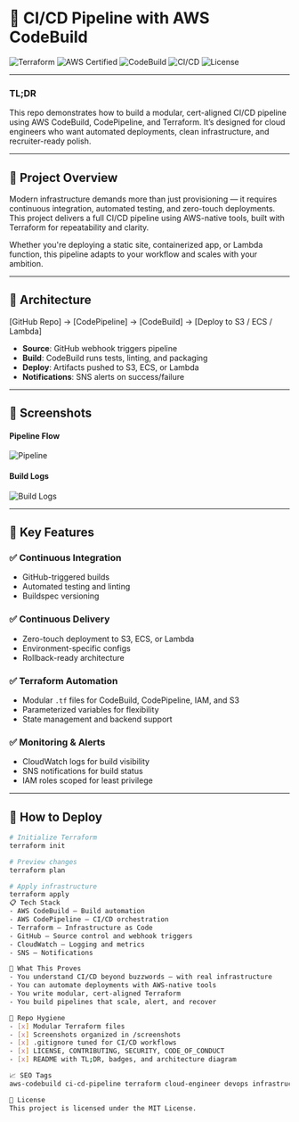 # 🚀 CI/CD Pipeline with AWS CodeBuild

![Terraform](https://img.shields.io/badge/Terraform-Used-blueviolet)
![AWS Certified](https://img.shields.io/badge/AWS-Certified-yellowgreen)
![CodeBuild](https://img.shields.io/badge/AWS-CodeBuild-blue)
![CI/CD](https://img.shields.io/badge/CI--CD-Automated-success)
![License](https://img.shields.io/github/license/charles-bucher/ci-cd-pipeline-with-codebuild)

---

### TL;DR

This repo demonstrates how to build a modular, cert-aligned CI/CD pipeline using AWS CodeBuild, CodePipeline, and Terraform. It’s designed for cloud engineers who want automated deployments, clean infrastructure, and recruiter-ready polish.

---

## 🎯 Project Overview

Modern infrastructure demands more than just provisioning — it requires continuous integration, automated testing, and zero-touch deployments. This project delivers a full CI/CD pipeline using AWS-native tools, built with Terraform for repeatability and clarity.

Whether you're deploying a static site, containerized app, or Lambda function, this pipeline adapts to your workflow and scales with your ambition.

---

## 🧱 Architecture
[GitHub Repo] → [CodePipeline] → [CodeBuild] → [Deploy to S3 / ECS / Lambda]

- **Source**: GitHub webhook triggers pipeline
- **Build**: CodeBuild runs tests, linting, and packaging
- **Deploy**: Artifacts pushed to S3, ECS, or Lambda
- **Notifications**: SNS alerts on success/failure

---

## 📸 Screenshots

#### Pipeline Flow  
![Pipeline](screenshots/pipeline-flow.png)

#### Build Logs  
![Build Logs](screenshots/codebuild-logs.png)

---

## 🔧 Key Features

### ✅ Continuous Integration
- GitHub-triggered builds
- Automated testing and linting
- Buildspec versioning

### ✅ Continuous Delivery
- Zero-touch deployment to S3, ECS, or Lambda
- Environment-specific configs
- Rollback-ready architecture

### ✅ Terraform Automation
- Modular `.tf` files for CodeBuild, CodePipeline, IAM, and S3
- Parameterized variables for flexibility
- State management and backend support

### ✅ Monitoring & Alerts
- CloudWatch logs for build visibility
- SNS notifications for build status
- IAM roles scoped for least privilege

---

## 🧪 How to Deploy

```bash
# Initialize Terraform
terraform init

# Preview changes
terraform plan

# Apply infrastructure
terraform apply
📋 Tech Stack
- AWS CodeBuild – Build automation
- AWS CodePipeline – CI/CD orchestration
- Terraform – Infrastructure as Code
- GitHub – Source control and webhook triggers
- CloudWatch – Logging and metrics
- SNS – Notifications

🧠 What This Proves
- You understand CI/CD beyond buzzwords — with real infrastructure
- You can automate deployments with AWS-native tools
- You write modular, cert-aligned Terraform
- You build pipelines that scale, alert, and recover

🧼 Repo Hygiene
- [x] Modular Terraform files
- [x] Screenshots organized in /screenshots
- [x] .gitignore tuned for CI/CD workflows
- [x] LICENSE, CONTRIBUTING, SECURITY, CODE_OF_CONDUCT
- [x] README with TL;DR, badges, and architecture diagram

📈 SEO Tags
aws-codebuild ci-cd-pipeline terraform cloud-engineer devops infrastructure-as-code codepipeline automated-deployment cloudwatch sns github-actions aws-certification

📜 License
This project is licensed under the MIT License.
